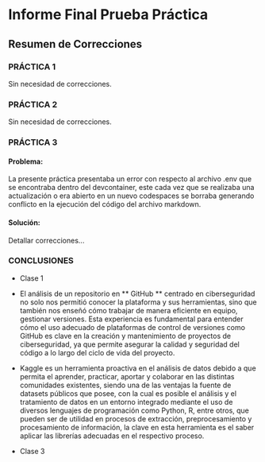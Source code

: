 # Informe Final Prueba Práctica 
## Resumen de Correcciones
### PRÁCTICA 1
Sin necesidad de correcciones.

### PRÁCTICA 2
Sin necesidad de correcciones.

### PRÁCTICA 3
#### Problema:
La presente práctica presentaba un error con respecto al archivo .env que se encontraba dentro del devcontainer, este cada vez que se realizaba una actualización o era abierto en un nuevo codespaces se borraba generando conflicto en la ejecución del código del archivo markdown.
#### Solución:
Detallar correcciones...


### CONCLUSIONES 
* Clase 1
* El análisis de un repositorio en ** GitHub ** centrado en ciberseguridad no solo nos permitió conocer la plataforma y sus herramientas, sino que también nos enseñó cómo trabajar de manera eficiente en equipo, gestionar versiones. Esta experiencia es fundamental para entender cómo el uso adecuado de plataformas de control de versiones como GitHub es clave en la creación y mantenimiento de proyectos de ciberseguridad, ya que permite asegurar la calidad y seguridad del código a lo largo del ciclo de vida del proyecto.
  
* Kaggle es un herramienta proactiva en el análisis de datos debido a que permita el aprender, practicar, aportar y colaborar en las distintas comunidades existentes, siendo una de las ventajas la fuente de datasets públicos que posee, con la cual es posible el análisis y el tratamiento de datos en un entorno integrado mediante el uso de diversos lenguajes de programación como Python, R, entre otros, que pueden ser de utilidad en procesos de extracción, preprocesamiento y procesamiento de información, la clave en esta herramienta es el saber aplicar las librerías adecuadas en el respectivo proceso.
* Clase 3
